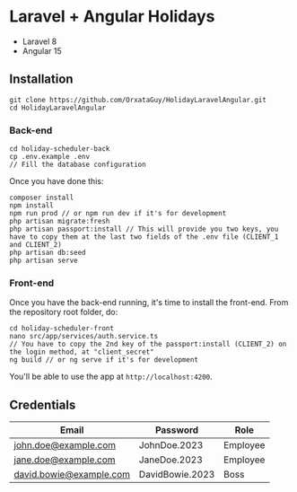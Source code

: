 # Laravel + Angular Holidays
- Laravel 8
- Angular 15
## Installation
```
git clone https://github.com/OrxataGuy/HolidayLaravelAngular.git
cd HolidayLaravelAngular
```
### Back-end
```
cd holiday-scheduler-back
cp .env.example .env
// Fill the database configuration 
```
Once you have done this:
```
composer install
npm install
npm run prod // or npm run dev if it's for development
php artisan migrate:fresh
php artisan passport:install // This will provide you two keys, you have to copy them at the last two fields of the .env file (CLIENT_1 and CLIENT_2)
php artisan db:seed
php artisan serve
```

### Front-end
Once you have the back-end running, it's time to install the front-end. From the repository root folder, do:
```
cd holiday-scheduler-front
nano src/app/services/auth.service.ts
// You have to copy the 2nd key of the passport:install (CLIENT_2) on the login method, at "client_secret"
ng build // or ng serve if it's for development
```
You'll be able to use the app at `http://localhost:4200`.

## Credentials
| Email                   | Password        | Role     |
|-------------------------|-----------------|----------|
| john.doe@example.com    | JohnDoe.2023    | Employee |
| jane.doe@example.com    | JaneDoe.2023    | Employee |
| david.bowie@example.com | DavidBowie.2023 | Boss     |

